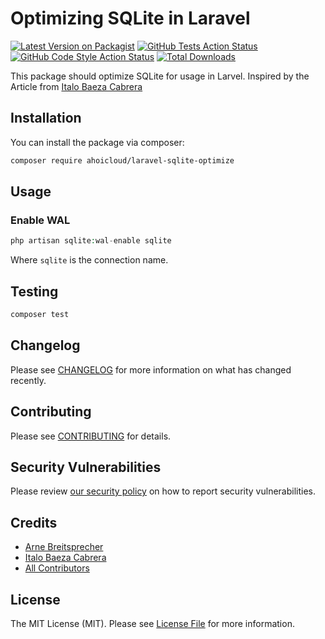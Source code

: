 # Optimizing SQLite in Laravel

[![Latest Version on Packagist](https://img.shields.io/packagist/v/ahoicloud/laravel-sqlite-optimize.svg?style=flat-square)](https://packagist.org/packages/ahoicloud/laravel-sqlite-optimize)
[![GitHub Tests Action Status](https://img.shields.io/github/actions/workflow/status/ahoicloud/laravel-sqlite-optimize/run-tests.yml?branch=main&label=tests&style=flat-square)](https://github.com/ahoicloud/laravel-sqlite-optimize/actions?query=workflow%3Arun-tests+branch%3Amain)
[![GitHub Code Style Action Status](https://img.shields.io/github/actions/workflow/status/ahoicloud/laravel-sqlite-optimize/fix-php-code-style-issues.yml?branch=main&label=code%20style&style=flat-square)](https://github.com/ahoicloud/laravel-sqlite-optimize/actions?query=workflow%3A"Fix+PHP+code+style+issues"+branch%3Amain)
[![Total Downloads](https://img.shields.io/packagist/dt/ahoicloud/laravel-sqlite-optimize.svg?style=flat-square)](https://packagist.org/packages/ahoicloud/laravel-sqlite-optimize)

This package should optimize SQLite for usage in Larvel. Inspired by the Article from [Italo Baeza Cabrera](https://medium.com/swlh/laravel-optimizing-sqlite-to-dangerous-speeds-ff04111b1f22)


## Installation

You can install the package via composer:

```bash
composer require ahoicloud/laravel-sqlite-optimize
```


## Usage
### Enable WAL
```php
php artisan sqlite:wal-enable sqlite
```

Where `sqlite` is the connection name.

## Testing

```bash
composer test
```

## Changelog

Please see [CHANGELOG](CHANGELOG.md) for more information on what has changed recently.

## Contributing

Please see [CONTRIBUTING](CONTRIBUTING.md) for details.

## Security Vulnerabilities

Please review [our security policy](../../security/policy) on how to report security vulnerabilities.

## Credits

- [Arne Breitsprecher](https://github.com/arnebr)
- [Italo Baeza Cabrera](https://github.com/darkghosthunter)
- [All Contributors](../../contributors)

## License

The MIT License (MIT). Please see [License File](LICENSE.md) for more information.
